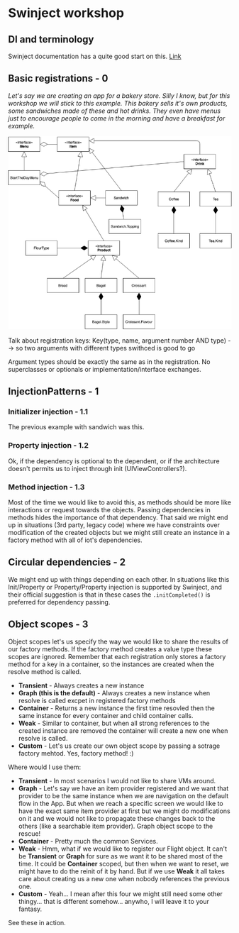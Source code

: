# Swinject workshop

## DI and terminology

Swinject documentation has a quite good start on this. [Link](https://github.com/Swinject/Swinject/blob/master/Documentation/DIContainer.md#di-container)

## Basic registrations - 0

_Let's say we are creating an app for a bakery store. Silly I know, but for this workshop we will stick to this example. This bakery sells it's own products, some sandwiches made of these and hot drinks. They even have menus just to encourage people to come in the morning and have a breakfast for example._

![](./Bakery_0.png)

Talk about registration keys: 
	Key(type, name, argument number AND type) --> so two arguments with different types swithced is good to go
	
Argument types should be exactly the same as in the registration. No superclasses or optionals or implementation/interface exchanges.

## InjectionPatterns - 1

### Initializer injection - 1.1

The previous example with sandwich was this.

### Property injection - 1.2

Ok, if the dependency is optional to the dependent, or if the architecture doesn't permits us to inject through init (UIViewControllers?).

### Method injection - 1.3

Most of the time we would like to avoid this, as methods should be more like interactions or request towards the objects. Passing dependencies in methods hides the importance of that dependency. That said we might end up in situations (3rd party, legacy code) where we have constraints over modification of the created objects but we might still create an instance in a factory method with all of iot's dependencies.

## Circular dependencies - 2

We might end up with things depending on each other. In situations like this Init/Property or Property/Property injection is supported by Swinject, and their official suggestion is that in these cases the `.initCompleted()` is preferred for dependency passing.

## Object scopes - 3

Object scopes let's us specify the way we would like to share the results of our factory methods. If the factory method creates a value type these scopes are ignored. Remember that each registration only stores a factory method for a key in a container, so the instances are created when the resolve method is called.

- __Transient__ - Always creates a new instance
- __Graph (this is the default)__ - Always creates a new instance when resolve is called excpet in registered factory methods
- __Container__ - Returns a new instance the first time resovled then the same instance for every container and child container calls.
- __Weak__ - Similar to container, but when all strong references to the created instance are removed the container will create a new one when resolve is called.
- __Custom__ - Let's us create our own object scope by passing a sotrage factory mehtod. Yes, factory method! :)

Where would I use them:

- __Transient__ - In most scenarios I would not like to share VMs around.
- __Graph__ - Let's say we have an item provider registered and we want that provider to be the same instance when we are navigation on the default flow in the App. But when we reach a specific screen we would like to have the exact same item provider at first but we might do modifications on it and we would not like to propagate these changes back to the others (like a searchable item provider). Graph object scope to the rescue!
- __Container__ - Pretty much the common Services.
- __Weak__ - Hmm, what if we would like to register our Flight object. It can't be __Transient__ or __Graph__ for sure as we want it to be shared most of the time. It could be __Container__ scoped, but then when we want to reset, we might have to do the reinit of it by hand. But if we use __Weak__ it all takes care about creating us a new one when nobody references the previous one.
- __Custom__ - Yeah... I mean after this four we might still need some other thingy... that is different somehow... anywho, I will leave it to your fantasy.

See these in action.
















